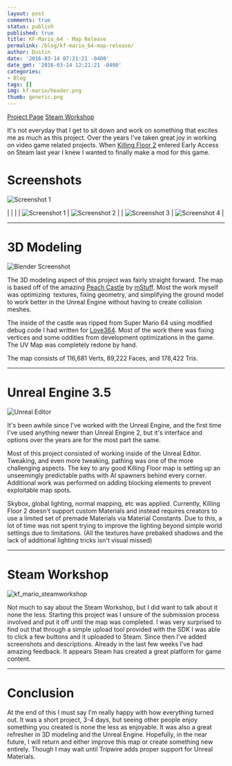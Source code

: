 ```yaml
---
layout: post
comments: true
status: publish
published: true
title: KF-Mario_64 - Map Release
permalink: /blog/kf-mario_64-map-release/
author: Dustin
date: '2016-03-14 07:21:21 -0400'
date_gmt: '2016-03-14 12:21:21 -0400'
categories:
- Blog
tags: []
img: kf-mario/header.png
thumb: generic.png
---
```

[Project Page](http://steamcommunity.com/sharedfiles/filedetails/?id=645410401)
[Steam Workshop](http://steamcommunity.com/sharedfiles/filedetails/?id=645410401)

It's not everyday that I get to sit down and work on something that excites me
as much as this project. Over the years I've taken great joy in working on video
game related projects. When [Killing Floor 2](http://store.steampowered.com/app/232090/)
entered Early Access on Steam last year I knew I wanted to finally make a mod
for this game.

<!--more-->

# Screenshots

![Screenshot 1](/assets/img/blog/kf-mario/20160314182448_1.jpg)

|    |    |
| ![Screenshot 1](/assets/img/blog/kf-mario/20160314182143_1.jpg) | ![Screenshot 2](/assets/img/blog/kf-mario/20160314182406_1.jpg) |
| ![Screenshot 3](/assets/img/blog/kf-mario/20160314181435_1.jpg) | ![Screenshot 4](/assets/img/blog/kf-mario/20160314181641_1.jpg) |

* * *

# 3D Modeling

![Blender Screenshot](/assets/img/blog/kf-mario/kf_mario_blender.png)

The 3D modeling aspect of this project was fairly straight forward. The map is
based off of the amazing
[Peach Castle](https://sketchfab.com/models/a21cffbe8b8c4ae9b1614f26f2da8fed)
by [mStuff](https://sketchfab.com/mstuff). Most the work myself was optimizing 
textures, fixing geometry, and simplifying the ground model to work better in
the Unreal Engine without having to create collision meshes.

The inside of the castle was ripped from Super Mario 64 using modified debug
code I had written for [Love364](http://lovemhz.com/projects/love364/). Most of
the work there was fixing vertices and some oddities from development
optimizations in the game. The UV Map was completely redone by hand.

The map consists of 116,681 Verts, 89,222 Faces, and 178,422 Tris.

* * *

# Unreal Engine 3.5

![Unreal Editor](/assets/img/blog/kf-mario/kf_mario_unreal.jpg)

It's been awhile since I've worked with the Unreal Engine, and the first time
I've used anything newer than Unreal Engine 2, but it's interface and options
over the years are for the most part the same.

Most of this project consisted of working inside of the Unreal Editor. Tweaking,
and even more tweaking, pathing was one of the more challenging aspects. The key
to any good Killing Floor map is setting up an unseemingly predictable paths
with AI spawners behind every corner. Additional work was performed on adding
blocking elements to prevent exploitable map spots.

Skybox, global lighting, normal mapping, etc was applied. Currently, Killing
Floor 2 doesn't support custom Materials and instead requires creators to use a
limited set of premade Materials via Material Constants. Due to this, a lot of
time was not spent trying to improve the lighting beyond simple world settings
due to limitations. (All the textures have prebaked shadows and the lack of
additional lighting tricks isn't visual missed)

* * *

# Steam Workshop

![kf_mario_steamworkshop](/assets/img/blog/kf-mario/kf_mario_steamworkshop.jpg)

Not much to say about the Steam Workshop, but I did want to talk about it none
the less. Starting this project was I unsure of the submission process involved
and put it off until the map was completed. I was very surprised to find out
that through a simple upload tool provided with the SDK I was able to click a
few buttons and it uploaded to Steam. Since then I've added screenshots and
descriptions. Already in the last few weeks I've had amazing feedback. It
appears Steam has created a great platform for game content.

* * *

# Conclusion

At the end of this I must say I'm really happy with how everything turned out.
It was a short project, 3-4 days, but seeing other people enjoy something you
created is none the less as enjoyable. It was also a great refresher in 3D
modeling and the Unreal Engine. Hopefully, in the near future, I will return and
either improve this map or create something new entirely. Though I may wait
until Tripwire adds proper support for Unreal Materials.
